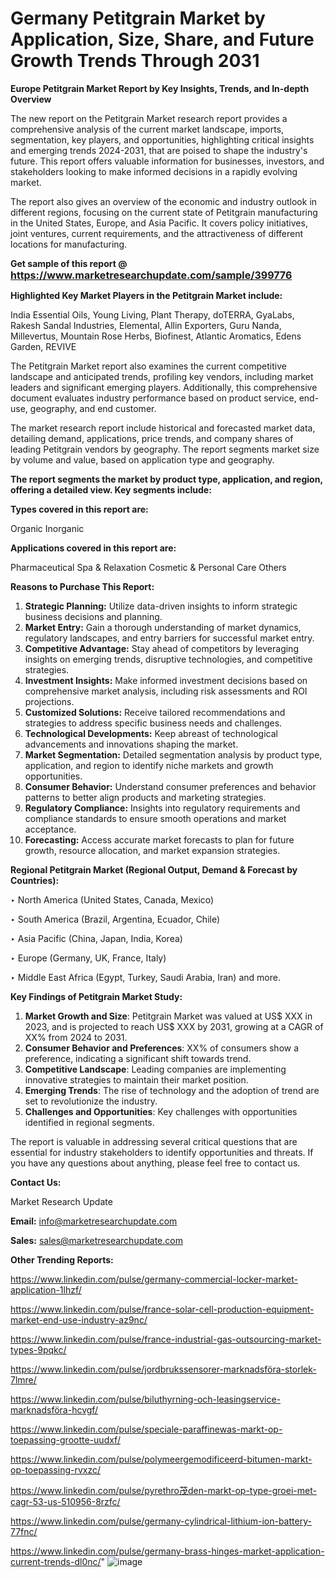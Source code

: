 # Germany Petitgrain Market by Application, Size, Share, and Future Growth Trends Through 2031

<strong>Europe Petitgrain Market Report by Key Insights, Trends, and In-depth Overview</strong>

The new report on the Petitgrain Market research report provides a comprehensive analysis of the current market landscape, imports, segmentation, key players, and opportunities, highlighting critical insights and emerging trends 2024-2031,</strong> that are poised to shape the industry's future. This report offers valuable information for businesses, investors, and stakeholders looking to make informed decisions in a rapidly evolving market.

The report also gives an overview of the economic and industry outlook in different regions, focusing on the current state of Petitgrain manufacturing in the United States, Europe, and Asia Pacific. It covers policy initiatives, joint ventures, current requirements, and the attractiveness of different locations for manufacturing.

<strong>Get sample of this report @ <a href=https://www.marketresearchupdate.com/sample/399776><font size=3 color=#0000ff>https://www.marketresearchupdate.com/sample/399776</font></a></strong>

<strong>Highlighted Key Market Players in the Petitgrain Market include:</strong>

India Essential Oils, Young Living, Plant Therapy, doTERRA, GyaLabs, Rakesh Sandal Industries, Elemental, Allin Exporters, Guru Nanda, Millevertus, Mountain Rose Herbs, Biofinest, Atlantic Aromatics, Edens Garden, REVIVE

The Petitgrain Market report also examines the current competitive landscape and anticipated trends, profiling key vendors, including market leaders and significant emerging players. Additionally, this comprehensive document evaluates industry performance based on product service, end-use, geography, and end customer.

The market research report include historical and forecasted market data, detailing demand, applications, price trends, and company shares of leading Petitgrain vendors by geography. The report segments market size by volume and value, based on application type and geography.

<strong>The report segments the market by product type, application, and region, offering a detailed view. Key segments include:</strong>

<strong>Types covered in this report are:</strong>

Organic
Inorganic

<strong>Applications covered in this report are:</strong>

Pharmaceutical
Spa & Relaxation
Cosmetic & Personal Care
Others

<strong>Reasons to Purchase This Report:</strong>
<ol>
  <li><strong>Strategic Planning:</strong> Utilize data-driven insights to inform strategic business decisions and planning.</li>
  <li><strong>Market Entry:</strong> Gain a thorough understanding of market dynamics, regulatory landscapes, and entry barriers for successful market entry.</li>
  <li><strong>Competitive Advantage:</strong> Stay ahead of competitors by leveraging insights on emerging trends, disruptive technologies, and competitive strategies.</li>
  <li><strong>Investment Insights:</strong> Make informed investment decisions based on comprehensive market analysis, including risk assessments and ROI projections.</li>
  <li><strong>Customized Solutions:</strong> Receive tailored recommendations and strategies to address specific business needs and challenges.</li>
  <li><strong>Technological Developments:</strong> Keep abreast of technological advancements and innovations shaping the market.</li>
  <li><strong>Market Segmentation:</strong> Detailed segmentation analysis by product type, application, and region to identify niche markets and growth opportunities.</li>
  <li><strong>Consumer Behavior:</strong> Understand consumer preferences and behavior patterns to better align products and marketing strategies.</li>
  <li><strong>Regulatory Compliance:</strong> Insights into regulatory requirements and compliance standards to ensure smooth operations and market acceptance.</li>
  <li><strong>Forecasting:</strong> Access accurate market forecasts to plan for future growth, resource allocation, and market expansion strategies.</li>
</ol>

<strong>Regional Petitgrain Market (Regional Output, Demand &amp; Forecast by Countries):</strong>

‣ North America (United States, Canada, Mexico)

‣ South America (Brazil, Argentina, Ecuador, Chile)

‣ Asia Pacific (China, Japan, India, Korea)

‣ Europe (Germany, UK, France, Italy)

‣ Middle East Africa (Egypt, Turkey, Saudi Arabia, Iran) and more.

<strong>Key Findings of Petitgrain Market Study:</strong>
<ol>
  <li><strong>Market Growth and Size</strong>: Petitgrain Market was valued at US$ XXX in 2023, and is projected to reach US$ XXX by 2031, growing at a CAGR of XX% from 2024 to 2031.</li>
  <li><strong>Consumer Behavior and Preferences</strong>: XX% of consumers show a preference, indicating a significant shift towards trend.</li>
  <li><strong>Competitive Landscape</strong>: Leading companies are implementing innovative strategies to maintain their market position.</li>
  <li><strong>Emerging Trends</strong>: The rise of technology and the adoption of trend are set to revolutionize the industry.</li>
  <li><strong>Challenges and Opportunities</strong>: Key challenges with opportunities identified in regional segments.</li>
</ol>

The report is valuable in addressing several critical questions that are essential for industry stakeholders to identify opportunities and threats. If you have any questions about anything, please feel free to contact us.

<strong>Contact Us:</strong>

Market Research Update

<strong>Email:</strong> info@marketresearchupdate.com

<strong>Sales:</strong> sales@marketresearchupdate.com

<strong>Other Trending Reports:</strong>

<a href=https://www.linkedin.com/pulse/germany-commercial-locker-market-application-1lhzf/>https://www.linkedin.com/pulse/germany-commercial-locker-market-application-1lhzf/</a>

<a href=https://www.linkedin.com/pulse/france-solar-cell-production-equipment-market-end-use-industry-az9nc/>https://www.linkedin.com/pulse/france-solar-cell-production-equipment-market-end-use-industry-az9nc/</a>

<a href=https://www.linkedin.com/pulse/france-industrial-gas-outsourcing-market-types-9pqkc/>https://www.linkedin.com/pulse/france-industrial-gas-outsourcing-market-types-9pqkc/</a>

<a href=https://www.linkedin.com/pulse/jordbrukssensorer-marknadsföra-storlek-7lmre/>https://www.linkedin.com/pulse/jordbrukssensorer-marknadsföra-storlek-7lmre/</a>

<a href=https://www.linkedin.com/pulse/biluthyrning-och-leasingservice-marknadsföra-hcvgf/>https://www.linkedin.com/pulse/biluthyrning-och-leasingservice-marknadsföra-hcvgf/</a>

<a href=https://www.linkedin.com/pulse/speciale-paraffinewas-markt-op-toepassing-grootte-uudxf/>https://www.linkedin.com/pulse/speciale-paraffinewas-markt-op-toepassing-grootte-uudxf/</a>

<a href=https://www.linkedin.com/pulse/polymeergemodificeerd-bitumen-markt-op-toepassing-rvxzc/>https://www.linkedin.com/pulse/polymeergemodificeerd-bitumen-markt-op-toepassing-rvxzc/</a>

<a href=https://www.linkedin.com/pulse/pyrethro茂den-markt-op-type-groei-met-cagr-53-us-510956-8rzfc/>https://www.linkedin.com/pulse/pyrethro茂den-markt-op-type-groei-met-cagr-53-us-510956-8rzfc/</a>

<a href=https://www.linkedin.com/pulse/germany-cylindrical-lithium-ion-battery-77fnc/>https://www.linkedin.com/pulse/germany-cylindrical-lithium-ion-battery-77fnc/</a>

<a href=https://www.linkedin.com/pulse/germany-brass-hinges-market-application-current-trends-dl0nc/>https://www.linkedin.com/pulse/germany-brass-hinges-market-application-current-trends-dl0nc/</a>"
![image](https://github.com/user-attachments/assets/888ff365-1936-4dc8-8595-3d6a6b58944c)
